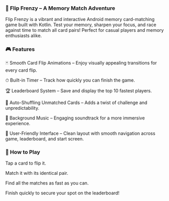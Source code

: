 ### 🧠 Flip Frenzy – A Memory Match Adventure
Flip Frenzy is a vibrant and interactive Android memory card-matching game built with Kotlin. Test your memory, sharpen your focus, and race against time to match all card pairs! Perfect for casual players and memory enthusiasts alike.

### 🎮 Features
🃏 Smooth Card Flip Animations – Enjoy visually appealing transitions for every card flip.

⏱ Built-in Timer – Track how quickly you can finish the game.

🏆 Leaderboard System – Save and display the top 10 fastest players.

🔀 Auto-Shuffling Unmatched Cards – Adds a twist of challenge and unpredictability.

🎵 Background Music – Engaging soundtrack for a more immersive experience.

🧩 User-Friendly Interface – Clean layout with smooth navigation across game, leaderboard, and start screen.

### 🚀 How to Play
Tap a card to flip it.

Match it with its identical pair.

Find all the matches as fast as you can.

Finish quickly to secure your spot on the leaderboard!
